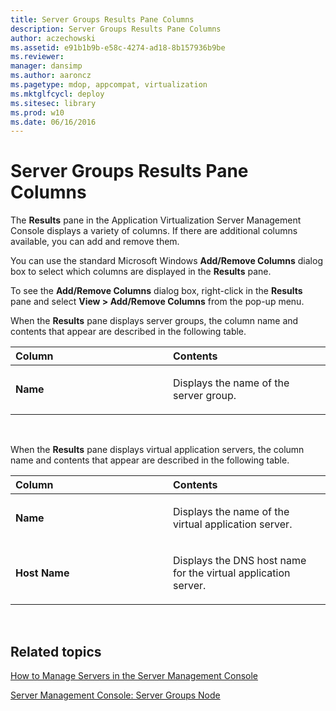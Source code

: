 ```yaml
---
title: Server Groups Results Pane Columns
description: Server Groups Results Pane Columns
author: aczechowski
ms.assetid: e91b1b9b-e58c-4274-ad18-8b157936b9be
ms.reviewer: 
manager: dansimp
ms.author: aaroncz
ms.pagetype: mdop, appcompat, virtualization
ms.mktglfcycl: deploy
ms.sitesec: library
ms.prod: w10
ms.date: 06/16/2016
---
```



# Server Groups Results Pane Columns


The **Results** pane in the Application Virtualization Server Management Console displays a variety of columns. If there are additional columns available, you can add and remove them.

You can use the standard Microsoft Windows **Add/Remove Columns** dialog box to select which columns are displayed in the **Results** pane.

To see the **Add/Remove Columns** dialog box, right-click in the **Results** pane and select **View &gt; Add/Remove Columns** from the pop-up menu.

When the **Results** pane displays server groups, the column name and contents that appear are described in the following table.

<table>
<colgroup>
<col width="50%" />
<col width="50%" />
</colgroup>
<thead>
<tr class="header">
<th align="left">Column</th>
<th align="left">Contents</th>
</tr>
</thead>
<tbody>
<tr class="odd">
<td align="left"><p><strong>Name</strong></p></td>
<td align="left"><p>Displays the name of the server group.</p></td>
</tr>
</tbody>
</table>

 

When the **Results** pane displays virtual application servers, the column name and contents that appear are described in the following table.

<table>
<colgroup>
<col width="50%" />
<col width="50%" />
</colgroup>
<thead>
<tr class="header">
<th align="left">Column</th>
<th align="left">Contents</th>
</tr>
</thead>
<tbody>
<tr class="odd">
<td align="left"><p><strong>Name</strong></p></td>
<td align="left"><p>Displays the name of the virtual application server.</p></td>
</tr>
<tr class="even">
<td align="left"><p><strong>Host Name</strong></p></td>
<td align="left"><p>Displays the DNS host name for the virtual application server.</p></td>
</tr>
</tbody>
</table>

 

## Related topics


[How to Manage Servers in the Server Management Console](how-to-manage-servers-in-the-server-management-console.md)

[Server Management Console: Server Groups Node](server-management-console-server-groups-node.md)

 

 





